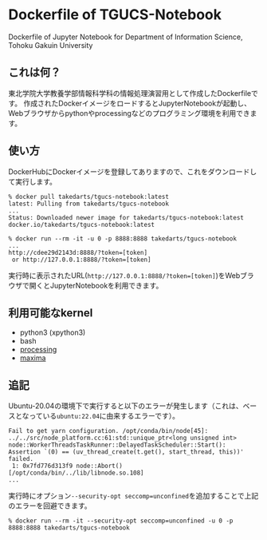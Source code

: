 # Dockerfile of TGUCS-Notebook
Dockerfile of Jupyter Notebook for Department of Information Science, Tohoku Gakuin University

## これは何？
東北学院大学教養学部情報科学科の情報処理演習用として作成したDockerfileです。
作成されたDockerイメージをロードするとJupyterNotebookが起動し、Webブラウザからpythonやprocessingなどのプログラミング環境を利用できます。

## 使い方
DockerHubにDockerイメージを登録してありますので、これをダウンロードして実行します。

```
% docker pull takedarts/tgucs-notebook:latest
latest: Pulling from takedarts/tgucs-notebook
...
Status: Downloaded newer image for takedarts/tgucs-notebook:latest
docker.io/takedarts/tgucs-notebook:latest

% docker run --rm -it -u 0 -p 8888:8888 takedarts/tgucs-notebook
...
http://cdee29d2143d:8888/?token=[token]
 or http://127.0.0.1:8888/?token=[token]
```

実行時に表示されたURL(`http://127.0.0.1:8888/?token=[token]`)をWebブラウザで開くとJupyterNotebookを利用できます。

## 利用可能なkernel
- python3 (xpython3)
- bash
- [processing](https://github.com/Calysto/calysto_processing)
- [maxima](https://github.com/robert-dodier/maxima-jupyter)

## 追記
Ubuntu-20.04の環境下で実行すると以下のエラーが発生します（これは、ベースとなっている`ubuntu:22.04`に由来するエラーです）。
```
Fail to get yarn configuration. /opt/conda/bin/node[45]: ../../src/node_platform.cc:61:std::unique_ptr<long unsigned int> node::WorkerThreadsTaskRunner::DelayedTaskScheduler::Start(): Assertion `(0) == (uv_thread_create(t.get(), start_thread, this))' failed.
 1: 0x7fd776d313f9 node::Abort() [/opt/conda/bin/../lib/libnode.so.108]
...
```
実行時にオプション`--security-opt seccomp=unconfined`を追加することで上記のエラーを回避できます。
```
% docker run --rm -it --security-opt seccomp=unconfined -u 0 -p 8888:8888 takedarts/tgucs-notebook
```
